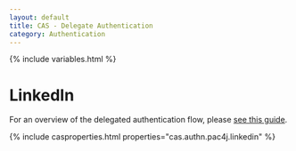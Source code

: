 ```yaml
---
layout: default
title: CAS - Delegate Authentication
category: Authentication
---
```


{% include variables.html %}

# LinkedIn

For an overview of the delegated authentication flow, please [see this guide](Delegate-Authentication.html).

{% include casproperties.html properties="cas.authn.pac4j.linkedin" %}
